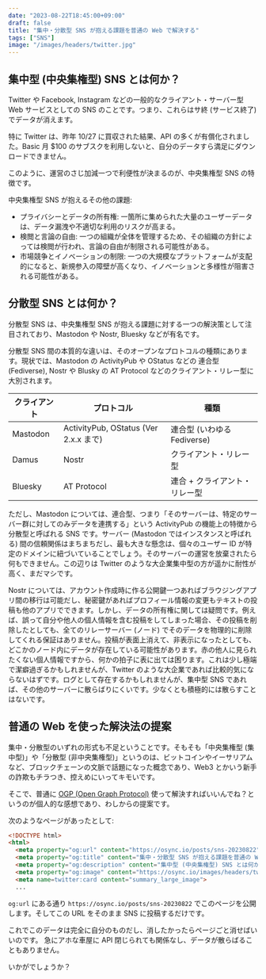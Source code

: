 ```yaml
---
date: "2023-08-22T18:45:00+09:00"
draft: false
title: "集中・分散型 SNS が抱える課題を普通の Web で解決する"
tags: ["SNS"]
image: "/images/headers/twitter.jpg"
---
```


## 集中型 (中央集権型) SNS とは何か？

Twitter や Facebook, Instagram などの一般的なクライアント・サーバー型 Web サービスとしての SNS のことです。つまり、これらはサ終 (サービス終了) でデータが消えます。

特に Twitter は、昨年 10/27 に買収された結果、API の多くが有償化されました。Basic 月 $100 のサブスクを利用しないと、自分のデータすら満足にダウンロードできません。

このように、運営のさじ加減一つで利便性が決まるのが、中央集権型 SNS の特徴です。

中央集権型 SNS が抱えるその他の課題:

- プライバシーとデータの所有権: 一箇所に集められた大量のユーザーデータは、データ漏洩や不適切な利用のリスクが高まる。
- 検閲と言論の自由: 一つの組織が全体を管理するため、その組織の方針によっては検閲が行われ、言論の自由が制限される可能性がある。
- 市場競争とイノベーションの制限: 一つの大規模なプラットフォームが支配的になると、新規参入の障壁が高くなり、イノベーションと多様性が阻害される可能性がある。

## 分散型 SNS とは何か？

分散型 SNS は、中央集権型 SNS が抱える課題に対する一つの解決策として注目されており、Mastodon や Nostr, Bluesky などが有名です。

分散型 SNS 間の本質的な違いは、そのオープンなプロトコルの種類にあります。現状では、Mastodon の ActivityPub や OStatus などの 連合型 (Fediverse), Nostr や Blusky の AT Protocol などのクライアント・リレー型に大別されます。

クライアント|プロトコル|種類
--|--|--
Mastodon|ActivityPub, OStatus (Ver 2.x.x まで)|連合型 (いわゆる Fediverse)
Damus|Nostr|クライアント・リレー型
Bluesky|AT Protocol|連合 + クライアント・リレー型

ただし、Mastodon については、連合型、つまり「そのサーバーは、特定のサーバー群に対してのみデータを連携する」という ActivityPub の機能上の特徴から分散型と呼ばれる SNS です。サーバー (Mastodon ではインスタンスと呼ばれる) 間の信頼関係はまちまちだし、最も大きな懸念は、個々のユーザー ID が特定のドメインに紐づいていることでしょう。そのサーバーの運営を放棄されたら何もできません。この辺りは Twitter のような大企業集中型の方が遥かに耐性が高く、まだマシです。

Nostr については、アカウント作成時に作る公開鍵一つあればブラウジングアプリ間の移行は可能だし、秘密鍵があればプロフィール情報の変更もテキストの投稿も他のアプリでできます。しかし、データの所有権に関しては疑問です。例えば、誤って自分や他人の個人情報を含む投稿をしてしまった場合、その投稿を削除したとしても、全てのリレーサーバー (ノード) でそのデータを物理的に削除してくれる保証はありません。投稿が表面上消えて、非表示になったとしても、どこかのノード内にデータが存在している可能性があります。赤の他人に見られたくない個人情報ですから、何かの拍子に表に出ては困ります。これは少し極端で潔癖過ぎるかもしれませんが、Twitter のような大企業であれば比較的気にならないはずです。ログとして存在するかもしれませんが、集中型 SNS であれば、その他のサーバーに散らばりにくいです。少なくとも積極的には散らすことはないです。

## 普通の Web を使った解決法の提案

集中・分散型のいずれの形式も不足ということです。そもそも「中央集権型 (集中型)」や「分散型 (非中央集権型)」というのは、ビットコインやイーサリアムなど、ブロックチェーンの文脈で話題になった概念であり、Web3 とかいう新手の詐欺もチラつき、控えめにいってキモいです。

そこで、普通に [OGP (Open Graph Protocol)](https://ogp.me/) 使って解決すればいいんでね？というのが個人的な感想であり、わしからの提案です。

次のようなページがあったとして:

```html
<!DOCTYPE html>
<html>
  <meta property="og:url" content="https://osync.io/posts/sns-20230822">
  <meta property="og:title" content="集中・分散型 SNS が抱える課題を普通の Web で解決する">
  <meta property="og:description" content="集中型 (中央集権型) SNS とは何か？Twitter や Facebook, Instagram などの一般的な...">
  <meta property="og:image" content="https://osync.io/images/headers/twitter.jpg">
  <meta name=twitter:card content="summary_large_image">
  ...
```

`og:url` にある通り `https://osync.io/posts/sns-20230822` でこのページを公開します。そしてこの URL をそのまま SNS に投稿するだけです。

これでこのデータは完全に自分のものだし、消したかったらページごと消せばいいのです。
急にアホな車屋に API 閉じられても関係なし、データが散らばることもありません。

いかがでしょうか？
